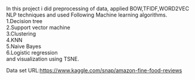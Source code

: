 In this project i did preprocessing of data, applied BOW,TFIDF,WORD2VEC NLP techniques and used Following Machine learning algorithms. <br />
1.Decision tree <br />
2.Support vector machine <br />
3.Clustering <br />
4.KNN <br />
5.Naive Bayes <br />
6.Logistic regression  <br />
and visualization using TSNE. <br />

Data set URL:https://www.kaggle.com/snap/amazon-fine-food-reviews


